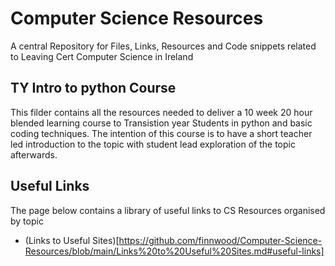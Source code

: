 
# Computer Science Resources
 A central Repository for Files, Links, Resources and Code snippets related to Leaving Cert Computer Science in Ireland

## TY Intro to python Course
This filder contains all the resources needed to deliver a 10 week 20 hour blended learning course to Transistion year Students in python and basic coding techniques. The intention of this course is to have a short teacher led introduction to the topic with student lead exploration of the topic afterwards.

## Useful Links
The page below contains a library of useful links to CS Resources organised by topic
- (Links to Useful Sites)[https://github.com/finnwood/Computer-Science-Resources/blob/main/Links%20to%20Useful%20Sites.md#useful-links]

